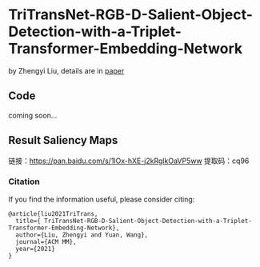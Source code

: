 # TriTransNet-RGB-D-Salient-Object-Detection-with-a-Triplet-Transformer-Embedding-Network

by Zhengyi Liu, details are in [paper](https://doi.org/10.1145/3474085.3475601)

## Code

coming soon...

##  Result Saliency Maps
链接：https://pan.baidu.com/s/1lOx-hXE-j2kRglkOaVP5ww 
提取码：cq96 

### Citation

If you find the information useful, please consider citing:

```
@article{liu2021TriTrans,
  title={ TriTransNet-RGB-D-Salient-Object-Detection-with-a-Triplet-Transformer-Embedding-Network},
  author={Liu, Zhengyi and Yuan, Wang},
  journal={ACM MM},
  year={2021}
}
```

